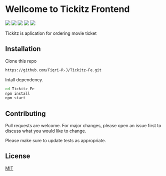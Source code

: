 # Wellcome to Tickitz Frontend

![](https://img.shields.io/github/stars/Fiqri-R-J/Tickitz-Fe)
![](https://img.shields.io/github/forks/Fiqri-R-J/Tickitz-Fe)
![](https://img.shields.io/github/tag/Fiqri-R-J/Tickitz-Fe)
![](https://img.shields.io/github/release/Fiqri-R-J/Tickitz-Fe)
![](https://img.shields.io/github/issues/Fiqri-R-J/Tickitz-Fe)

Tickitz is aplication for ordering movie ticket 

## Installation

Clone this repo

```bash
https://github.com/Fiqri-R-J/Tickitz-Fe.git
```
Intall dependency.

```bash
cd Tickitz-Fe
npm install
npm start
```

## Contributing
Pull requests are welcome. For major changes, please open an issue first to discuss what you would like to change.

Please make sure to update tests as appropriate.

## License
[MIT](https://choosealicense.com/licenses/mit/)
